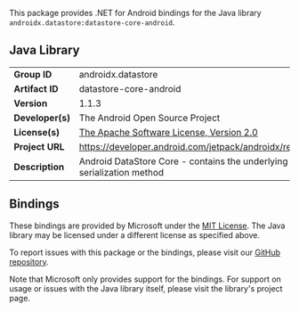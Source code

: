 This package provides .NET for Android bindings for the Java library `androidx.datastore:datastore-core-android`.

## Java Library

| | |
|-|-|
| **Group ID** | androidx.datastore |
| **Artifact ID** | datastore-core-android |
| **Version** | 1.1.3 |
| **Developer(s)** | The Android Open Source Project |
| **License(s)** | [The Apache Software License, Version 2.0](http://www.apache.org/licenses/LICENSE-2.0.txt) |
| **Project URL** | https://developer.android.com/jetpack/androidx/releases/datastore#1.1.3 |
| **Description** | Android DataStore Core - contains the underlying store used by each serialization method |

## Bindings

These bindings are provided by Microsoft under the [MIT License](https://opensource.org/licenses/MIT). The Java
library may be licensed under a different license as specified above.

To report issues with this package or the bindings, please visit our [GitHub repository](https://aka.ms/android-libraries).

Note that Microsoft only provides support for the bindings. For support on
usage or issues with the Java library itself, please visit the library's project page.
